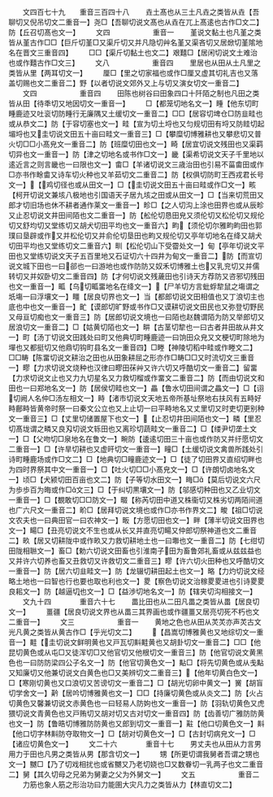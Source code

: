 <!-- { "loadSidebar": true } -->
　　文四百七十九　　重音三百四十八
　　垚土髙也从三土凡垚之类皆从垚【吾聊切又倪吊切文二重音一】尧□【吾聊切说文髙也从垚在兀上髙逺也古作□文二】防【丘召切髙也文一】
　　文四　　　　　　重音一
　　堇说文黏土也凡堇之类皆从堇古作□□【巨斤切堇□又渠斤切又并凡隐切艸名堇又渠吝切又居焮切堇隂地名在晋文三重音四】
　　□□【渠斤切黏土也文二】艰囏□【居闲切说文土难治也或作囏古作□文三】
　　文八　　　　　　重音四
　　里居也从田从土凡里之类皆从里【两耳切文一】
　　厘□【里之切家福也或作□厘又虚其切礼吉也又落盖切赐也文二重音二】野【以者切说文郊外又上与切又演女切文一重音二】
　　文四　　　　　　重音四
　　田陈也树谷曰田象四口十阡陌之制也凡田之类皆从田【待秊切又地因切文一重音一】
　　□【都笼切地名文一】畽【他东切町畽鹿迹又吐衮切防畽行无廉隅又土缓切文一重音二】□□【居容切埤仓□防韭畦也或从恭文二】防【于容切塞也文一】畦【宣为切土埒也又匀规切田有埒又防眭切起堳埒也又圭切说文田五十亩曰畦文一重音三】□【攀糜切博雅耕也又攀悲切又普火切□□小髙皃文一重音二】防【班糜切田也文一】畸【居宜切说文残田也又渠羁切异也文一重音一】防【津之切地名或书作□文一】畿【渠希切说文天子千里地以逺近言之则言畿也一曰限也文一】畬□【羊诸切说文三歳治田也引易不菑畬田或作□亦书作畭畬又诗车切火种也又羊茹切文二重音二】防【权俱切防町王西戎君长号文一】【鸡切径也或从田文一】□【圭切说文田五十亩曰畦或作□文一】畡【柯开切说文兼垓八极地也引国语天子居九垓之田或从田文一】□【当来切荒田又郎才切旧场也休不耕者通作莱文一重音一】畛□【之人切沟上涂也田界也或从辰畛又止忍切说文井田间陌也文二重音一】防【舩伦切恳田皃又须伦切又松伦切又规伦切又舒均切又堂练切又胡犬切田平均也文一重音六】畇【须伦切尔雅畇畇田也郭璞曰垦辟或作又并松伦切又并俞伦切垦田也畇又规伦切又亭年切地名在绛又胡犬切田平均也又堂练切文二重音六】甽【松伦切山下受霤处文一】甸【亭年切说文平田也又堂练切说文天子五百里地又石证切六十四井为甸文一重音二】防【而宣切说文城下田也一曰郤也一曰游地也或作防防又奴禾切博雅土也又乳兖切又并儒转切又并奴卧切文二重音四】防【才何切说文残薉田也引诗天方荐防又咨邪切残田也文一重音一】畖【乌切畖畱地名在绛文一】【尸羊切方言蚍蜉犂鼠之塲谓之坁塲一曰浮壤文一】疅【居良切界也文一】当【都郎切说文田相值也又丁浪切主也底也中也文一重音一】甿【谟郎切旷野或书作□又谟耕切说文田民也又弥登切野民又母亘切痴也文一重音三】防【居郎切说文境也一曰陌也赵魏谓陌为防又举郎切又居浪切文一重音二】□【姑黄切陌也文一】畊【古茎切犂也一曰古者井田故从井文一】町【汤丁切说文田践处曰町又他典切町畽鹿迹一曰饷田众皃又文梗切町除地为墠也又都挺切又他鼎切钩町县名文一重音四】□畻【神陵切稻中畦或作畻文二】□□畴【陈畱切说文耕治之田也从田象耕屈之形亦作□畴□□又时流切文三重音一】疁【力求切说文烧种也汉律曰疁田茠艸又许六切又呼酷切文一重音二】留畱【力求切说文止也又力九切星名又力救切榴或作畱文二重音二】防【而由切说文和田也一曰郑地名文一】防【居侯切畦也文一】畾【鲁水切田间谓之畾文一】□【诩切阙人名仲□汤左相文一】畤【渚市切说文天地五帝所基址祭地右扶风有五畤好畤鄜畤皆黄帝时祭一曰秦文公立也又上止切一曰平畤地名又丈里切又时吏切更别种文一重音三】□【丈里切储置屋下也文一】【止忍切井田间陌也文一】疄【里忍切髙垅谓之疄又良刄切说文轹田也又离珍切蔬畦文一重音二】□【缕尹切垄土文一】□【父吻切□泉地名在鲁文一】畹防【逶逺切田三十亩也或作防又并纡愿切文二重音一】□【许旱切耕也又虚旰切文一重音一】疃□【土缓切说文禽兽所践处引诗町畽鹿场或作□文二】□【地典切□疃鹿迹文一】□【徒了切田界又直绍切畔也为四时界祭其中文一重音一】□【吐火切□□小髙皃文一】□【许朗切卤地名文一】顷□【犬颍切田百亩也文二】防【子等切水田文一】畮□【莫后切说文六尺为歩歩百为晦或作□文三】□【于纠切黒壤文一】防【邬感切种田也又乙业切文一重音一】□【覩敢切□□防文一】畷【称芮切田中道又株衞切又株劣切两陌间道也广六尺文一重音二】畍□【居拜切说文境也或作□亦书作界文二】畯【祖□切说文农夫也一曰典田官一曰农神文一】畈【方愿切田也文一】畔【薄半切说文田界也文一】畼□【丑亮切说文不生也或从长又并直亮切畼又仲郎切祭神道也文二重音二】畂【居又切耕陇中或作畂又力救切耕地土也一曰壣也文一重音二】防【七绀切田陇相聮文一】畜□【勅六切说文田畜也引淮南子田为畜鲁郊礼畜或从兹兹益也又并许六切养也畜又丑救切又许救切文二重音三】疁【许六切火田种也又呼酷切文一重音一】防【居六切韭畦文一】防【龙辍切耕田起土也文一】略【力灼切说文经略土地也一曰智也行也要也取也利也文一】畟【察色切说文治稼畟畟进也引诗畟畟良耜文一】防【越逼切也文一】□【益渉切地名文一】防【辖夹切沟相接文一】
　　文九十四　　　　重音六十七
　　畕比田也从二田凡畕之类皆从畕【居良切文一】
　　畺疆【居良切说文界也从畕三其界画也或作疆畺又居亮切死不朽也文二重音一】
　　文三　　　　　　重音一
　　黄地之色也从田从炗炗亦声炗古文光凡黄之类皆从黄古作□【乎光切文二】
　　【昌嵩切博雅黄也又地综切文一重音一】黊【圭切说文鲜明黄也又戸瓦切斢黊黄也又胡卦切文一重音二】□□【他昆切黄色或从屯□又徒浑切□又他官切又他根切文一重音三】防【他官切说文黄黑色也一曰防防梁四公子名文一】防【他官切黄色文一】黇□【将先切黄色或从戋黇又知廉切又他兼切说文白黄色也□又美辨切文二重音三】【他年切黄白色文一】□【寒刚切黄也又口浪切又苦谤切文一重音二】□【胡光切卵中黄文一】黉【胡盲切学舍文一】黅【居吟切博雅黄也文一】□□【持廉切黄色或从炎文二】防【火占切黄色又馨兼切说文赤黄色也一曰轻易人防姁也文一重音一】防【羽轨切黄色又虎猥切说文青黄色也又戸贿切又胡对切又古对切文一重音四】防【齿善切广雅防防黄也文一】防【鲁晧切博雅防防黄也又郎到切文一重音一】黈【他口切黄色文一】斢【他口切字林斢防夺取物文一】□【胡对切黄色文一】□【古封切病皃文一】□【诸应切黄色文一】
　　文二十六　　　　重音十七
　　男丈夫也从田从力言男用力于田也凡男之类皆从男【那含切文一】
　　甥【所更切谓我舅者吾谓之甥也文一】嬲□【乃了切戏相扰也或省嬲又乃老切娆也□又数眷切一乳两子也文二重音二】舅【其久切母之兄弟为舅妻之父为外舅文一】
　　文五　　　　　　重音二
　　力筋也象人筋之形治功曰力能圉大灾凡力之类皆从力【林直切文二】
